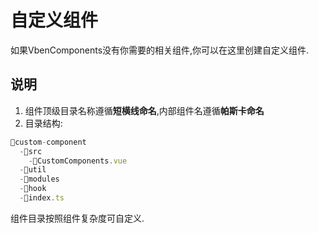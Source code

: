 # 自定义组件

如果VbenComponents没有你需要的相关组件,你可以在这里创建自定义组件.

## 说明

1. 组件顶级目录名称遵循**短横线命名**,内部组件名遵循**帕斯卡命名**
2. 目录结构: <br/>
```js
📂custom-component
  -📂src
    -📄CustomComponents.vue
  -📁util
  -📁modules
  -📁hook
  -📄index.ts
```
组件目录按照组件复杂度可自定义.

